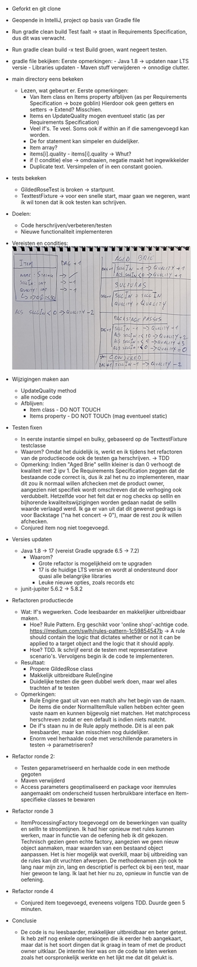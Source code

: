 - Geforkt en git clone
- Geopende in IntelliJ, project op basis van Gradle file
- Run gradle clean build
    Test faalt -> staat in Requirements Specification, dus dit was verwacht.
- Run gradle clean build -x test
    Build groen, want negeert testen.
- gradle file bekijken:
    Eerste opmerkingen:
        - Java 1.8 -> updaten naar LTS versie
        - Libraries updaten
        - Maven stuff verwijderen -> onnodige clutter.
- main directory eens bekeken
    - Lezen, wat gebeurt er.
    Eerste opmerkingen:
        - Van Item class en Items property afblijven (as per Requirements Specification -> boze goblin)
            Hierdoor ook geen getters en setters -> Extend? Misschien.
        - Items en UpdateQuality mogen eventueel static (as per Requirements Specification)
        - Veel if's. Te veel.
            Soms ook if within an if die samengevoegd kan worden.
        - De for statement kan simpeler en duidelijker.
        - Item array?
        - items[i].quality - items[i].quality -> Whut?
        - if (! conditie) else -> omdraaien, negatie maakt het ingewikkelder
        - Duplicate text. Versimpelen of in een constant gooien.
- tests bekeken
    - GildedRoseTest is broken -> startpunt.
    - TexttestFixture -> voor een snelle start, maar gaan we negeren, want ik wil tonen dat ik ook testen kan schrijven.

- Doelen:
    - Code herschrijven/verbeteren/testen
    - Nieuwe functionaliteit implementeren

- Vereisten en condities:
  ![Conditions](conditions.jpeg)

- Wijzigingen maken aan
    - UpdateQuality method
    - alle nodige code
    - Afblijven:
        - Item class - DO NOT TOUCH
        - Items property - DO NOT TOUCh (mag eventueel static)

- Testen fixen
    - In eerste instantie simpel en bulky, gebaseerd op de TexttestFixture testclasse
    - Waarom? Omdat het duidelijk is, werkt en ik tijdens het refactoren van de productiecode ook de testen ga herschrijven. -> TDD
    - Opmerking: Indien "Aged Brie" sellIn kleiner is dan 0 verhoogt de kwaliteit met 2 ipv 1. De Requirements Specification zeggen
        dat de bestaande code correct is, dus ik zal het nu zo implementeren, maar dit zou ik normaal willen afchecken met de product owner,
        aangezien niet specifiek wordt omschreven dat de verhoging ook verdubbelt. Hetzelfde voor het feit dat er nog
        checks op sellIn en bijhorende kwaliteitswijzigingen worden gedaan nadat de sellIn waarde verlaagd werd. Ik ga er van uit
        dat dit gewenst gedrags is voor Backstage ("na het concert -> 0"), maar de rest zou ik willen afchecken.
    - Conjured item nog niet toegevoegd.

- Versies updaten
  - Java 1.8 -> 17 (vereist Gradle upgrade 6.5 -> 7.2)
    - Waarom?
      - Grote refactor is mogelijkheid om te upgraden
      - 17 is de huidige LTS versie en wordt al ondersteund door quasi alle belangrijke libraries
      - Leuke nieuwe opties, zoals records etc
  - junit-jupiter 5.6.2 -> 5.8.2

- Refactoren productiecde
    - Wat: If's wegwerken. Code leesbaarder en makkelijker uitbreidbaar maken.
        - Hoe? Rule Pattern. Erg geschikt voor 'online shop'-achtige code.
            https://medium.com/swlh/rules-pattern-1c59854547b -> A rule should contain the logic that dictates
                whether or not it can be applied to a target object and the logic that it should apply.
        - Hoe? TDD. Ik schrijf eerst de testen met representatieve scenario's.
            Vervolgens begin ik de code te implementeren.
    - Resultaat:
      - Propere GildedRose class
      - Makkelijk uitbreidbare RuleEngine
      - Duidelijke testen die geen dubbel werk doen, maar wel alles trachten af te testen
    - Opmerkingen:
      - Rule Engine gaat uit van een match ahv het begin van de naam. De items die onder NormalItemRule vallen hebben
            echter geen vaste naam en kunnen bijgevolg niet matchen. Het matchprocess herschreven zodat er een default
            is indien niets matcht.
      - De if's staan nu in de Rule apply methode. Dit is al een pak leesbaarder, maar kan misschien nog duidelijker.
      - Enorm veel herhaalde code met verschillende parameters in testen -> parametriseren?

- Refactor ronde 2:
  - Testen geparametriseerd en herhaalde code in een methode gegoten
  - Maven verwijderd
  - Access parameters geoptimaliseerd en package voor itemrules aangemaakt om onderscheid tussen
        herbruikbare interface en Item-specifieke classes te bewaren

- Refactor ronde 3
  - ItemProcessingFactory toegevoegd om de bewerkingen van quality en sellIn te stroomlijnen. Ik had hier opnieuw
        met rules kunnen werken, maar in functie van de oefening heb ik dit gekozen. Technisch gezien geen echte factory,
        aangezien we geen nieuw object aanmaken, maar waarden van een bestaand object aanpassen.
        Het is hier mogelijk wat overkill, maar bij uitbreiding van de rules kan dit vruchten afwerpen.
        De methodenamen zijn ook te lang naar mijn zin, lang en descriptief is perfect ok bij een test,
        maar hier gewoon te lang. Ik laat het hier nu zo, opnieuw in functie van de oefening.

- Refactor ronde 4
  - Conjured item toegevoegd, eveneens volgens TDD. Duurde geen 5 minuten.

- Conclusie
  - De code is nu leesbaarder, makkelijker uitbreidbaar en beter getest. Ik heb zelf nog enkele opmerkingen
    die ik eerder heb aangekaart, maar dat is het soort dingen dat ik graag in team of met de product owner uitklaar.
    De intentie hier was om de code te laten werken zoals het oorspronkelijk werkte en het lijkt me dat dit gelukt is.
